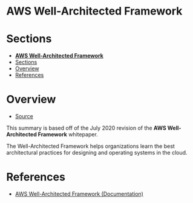 # **AWS Well-Architected Framework**

# Sections
- [**AWS Well-Architected Framework**](#aws-well-architected-framework)
- [Sections](#sections)
- [Overview](#overview)
- [References](#references)

# Overview
- [Source](https://docs.aws.amazon.com/wellarchitected/latest/framework/welcome.html)

This summary is based off of the July 2020 revision of the **AWS Well-Architected Framework** whitepaper.

The Well-Architected Framework helps organizations learn the best architectural practices for designing and operating systems in the cloud.


# References
- [AWS Well-Architected Framework (Documentation)](https://docs.aws.amazon.com/wellarchitected/latest/framework/welcome.html)
